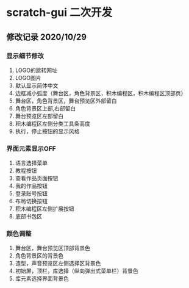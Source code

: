 # scratch-gui 二次开发

## 修改记录 2020/10/29

### 显示细节修改

1. LOGO的跳转网址
2. LOGO图片
3. 默认显示简体中文
4. 边框减小弧度（舞台区，角色背景区，积木编程区，积木编程区顶部页）
5. 舞台区，角色背景区，舞台预览区外部留白
6. 角色背景区上部,右部留白
7. 舞台预览区左部留白
8. 积木编程区左侧分类工具条高度
9. 执行，停止按钮的显示风格

### 界面元素显示OFF

1. 语言选择菜单
2. 教程按钮
3. 查看作品页面按钮
4. 我的作品按钮
5. 登录账号按钮
6. 布局切换按钮
7. 积木编程区左侧扩展按钮
8. 底部书包区

### 颜色调整

1. 舞台区，舞台预览区顶部背景色
2. 角色背景区的背景色
3. 造型，声音预览区左侧选择区背景色
4. 初始屏，顶栏，库选择（纵向弹出式菜单栏）背景色
5. 库元素选择界面背景色
